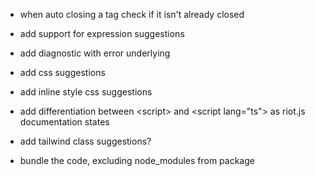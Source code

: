 - when auto closing a tag check if it isn't already closed
- add support for expression suggestions
- add diagnostic with error underlying
- add css suggestions
- add inline style css suggestions
- add differentiation between &lt;script&gt; and &lt;script lang="ts"&gt; as riot.js documentation states
- add tailwind class suggestions?


- bundle the code, excluding node_modules from package